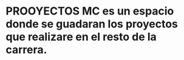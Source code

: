 # PROOYECTOS MC es un espacio donde se guadaran los proyectos que realizare en el resto de la carrera.
